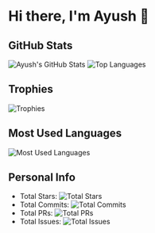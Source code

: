 # Hi there, I'm Ayush 👋

## GitHub Stats
![Ayush's GitHub Stats](https://github-readme-stats.vercel.app/api?username=Ayush-jk&show_icons=true&count_private=true&hide=prs&theme=radical)
![Top Languages](https://github-readme-stats.vercel.app/api/top-langs/?username=Ayush-jk&layout=compact&theme=radical)

## Trophies
![Trophies](https://github-profile-trophy.vercel.app/?username=Ayush-jk)

## Most Used Languages
![Most Used Languages](https://github-readme-stats.vercel.app/api/top-langs/?username=Ayush-jk&layout=compact&theme=radical)

## Personal Info
- Total Stars: ![Total Stars](https://img.shields.io/github/stars/Ayush-jk?style=social)
- Total Commits: ![Total Commits](https://img.shields.io/github/commit-activity/m/Ayush-jk?style=flat)
- Total PRs: ![Total PRs](https://img.shields.io/github/issues-pr/Ayush-jk?style=flat)
- Total Issues: ![Total Issues](https://img.shields.io/github/issues/Ayush-jk?style=flat)

